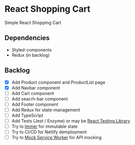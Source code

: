 # React Shopping Cart

Simple React Shopping Cart


## Dependencies
* Styled-components
* Redux (in backlog)

## Backlog

- [x] Add Product component and ProductList page
- [x] Add Navbar component
- [ ] Add Cart component
- [ ] Add seacrh-bar component
- [ ] Add Footer component
- [ ] Add Redux for state-management
- [ ] Add TypeScript 
- [ ] Add Tests (Jest / Enzyme) or may be [React Testing Library](https://github.com/testing-library/react-testing-library)
- [ ] Try to [Immer](https://github.com/immerjs/immer) for immutable state
- [ ] Try to CI/CD for Netlify demployment
- [ ] Try to [Mock Service Worker](https://github.com/mswjs/msw) for API mocking
